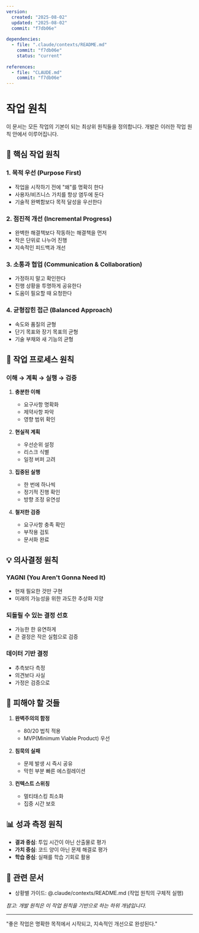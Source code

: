 ```yaml
---
version:
  created: "2025-08-02"
  updated: "2025-08-02"
  commit: "f7db06e"
  
dependencies:
  - file: ".claude/contexts/README.md"
    commit: "f7db06e"
    status: "current"
    
references:
  - file: "CLAUDE.md"
    commit: "f7db06e"
---
```


# 작업 원칙

이 문서는 모든 작업의 기본이 되는 최상위 원칙들을 정의합니다.
개발은 이러한 작업 원칙 안에서 이루어집니다.

## 🎯 핵심 작업 원칙

### 1. 목적 우선 (Purpose First)
- 작업을 시작하기 전에 "왜"를 명확히 한다
- 사용자/비즈니스 가치를 항상 염두에 둔다
- 기술적 완벽함보다 목적 달성을 우선한다

### 2. 점진적 개선 (Incremental Progress)
- 완벽한 해결책보다 작동하는 해결책을 먼저
- 작은 단위로 나누어 진행
- 지속적인 피드백과 개선

### 3. 소통과 협업 (Communication & Collaboration)
- 가정하지 말고 확인한다
- 진행 상황을 투명하게 공유한다
- 도움이 필요할 때 요청한다

### 4. 균형잡힌 접근 (Balanced Approach)
- 속도와 품질의 균형
- 단기 목표와 장기 목표의 균형
- 기술 부채와 새 기능의 균형

## 🔄 작업 프로세스 원칙

### 이해 → 계획 → 실행 → 검증
1. **충분한 이해**
   - 요구사항 명확화
   - 제약사항 파악
   - 영향 범위 확인

2. **현실적 계획**
   - 우선순위 설정
   - 리스크 식별
   - 일정 버퍼 고려

3. **집중된 실행**
   - 한 번에 하나씩
   - 정기적 진행 확인
   - 방향 조정 유연성

4. **철저한 검증**
   - 요구사항 충족 확인
   - 부작용 검토
   - 문서화 완료

## 💡 의사결정 원칙

### YAGNI (You Aren't Gonna Need It)
- 현재 필요한 것만 구현
- 미래의 가능성을 위한 과도한 추상화 지양

### 되돌릴 수 있는 결정 선호
- 가능한 한 유연하게
- 큰 결정은 작은 실험으로 검증

### 데이터 기반 결정
- 추측보다 측정
- 의견보다 사실
- 가정은 검증으로

## 🚫 피해야 할 것들

1. **완벽주의의 함정**
   - 80/20 법칙 적용
   - MVP(Minimum Viable Product) 우선

2. **침묵의 실패**
   - 문제 발생 시 즉시 공유
   - 막힌 부분 빠른 에스컬레이션

3. **컨텍스트 스위칭**
   - 멀티태스킹 최소화
   - 집중 시간 보호

## 📊 성과 측정 원칙

- **결과 중심**: 투입 시간이 아닌 산출물로 평가
- **가치 중심**: 코드 양이 아닌 문제 해결로 평가
- **학습 중심**: 실패를 학습 기회로 활용

## 🔗 관련 문서
- 상황별 가이드: @.claude/contexts/README.md (작업 원칙의 구체적 실행)

*참고: 개발 원칙은 이 작업 원칙을 기반으로 하는 하위 개념입니다.*

---
"좋은 작업은 명확한 목적에서 시작되고,
 지속적인 개선으로 완성된다."